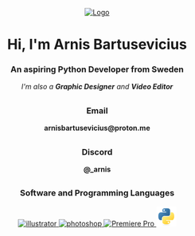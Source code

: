 <p align="center"> <a href="https://github.com/arnisbartusevicius" target="_blank" rel="noreferrer"> <img src="https://i.ibb.co/6yrGqTH/Artboard-10.png" alt="Logo" width="120" height="120"/> </a> </p>
<h1 align="center">Hi, I'm Arnis Bartusevicius</h1>
<h3 align="center">An aspiring Python Developer from Sweden</h3>

  <p align="center"><i>I'm also a <b>Graphic Designer</b> and <b>Video Editor</b></i></p>
  <h2></h2>
  <h3 align="center">Email</h3>
  <p align="center"><b>arnisbartusevicius@proton.me</b></p>
  <h2></h2>
  <h3 align="center">Discord</h3>
  <p align="center"><b>@_arnis</b></p>
  <h2></h2>

<h3 align="center">Software and Programming Languages</h3>
<p align="center"> <a href="https://www.adobe.com/in/products/illustrator.html" target="_blank" rel="noreferrer"> <img src="https://upload.wikimedia.org/wikipedia/commons/f/fb/Adobe_Illustrator_CC_icon.svg" alt="illustrator" width="40" height="40"/> </a> <a href="https://www.photoshop.com/en" target="_blank" rel="noreferrer"> <img src="https://upload.wikimedia.org/wikipedia/commons/a/af/Adobe_Photoshop_CC_icon.svg" alt="photoshop" width="40" height="40"/> </a> <a href="https://www.adobe.com/uk/products/premiere.html" target="_blank" rel="noreferrer"> <img src="https://upload.wikimedia.org/wikipedia/commons/4/40/Adobe_Premiere_Pro_CC_icon.svg" alt="Premiere Pro" width="40" height="40"/> </a> <a href="https://www.python.org" target="_blank" rel="noreferrer"> <img src="https://raw.githubusercontent.com/devicons/devicon/master/icons/python/python-original.svg" alt="python" width="40" height="40"/> </a>  </p>

